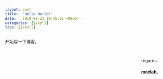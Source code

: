 ```yaml
---
layout: post
title:  "Hello World!"
date:   2019-08-21 19:45:01 +0800--
categories: [jekyll]
tags: [jekyll]  
---
```



开始写一下博客。


<br>
<p  align="right">regards.</p>
<h4 align="right">
    <a href="https://moelab.net/">
        moelab.
    </a>
</h4>

